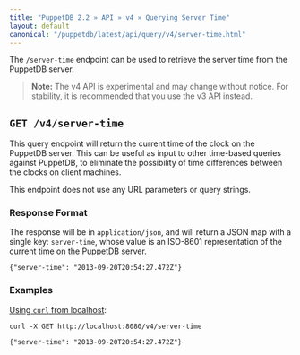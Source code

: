 ```yaml
---
title: "PuppetDB 2.2 » API » v4 » Querying Server Time"
layout: default
canonical: "/puppetdb/latest/api/query/v4/server-time.html"
---
```


[curl]: ../curl.html#using-curl-from-localhost-non-sslhttp
[query]: ./query.html

The `/server-time` endpoint can be used to retrieve the server time from the PuppetDB server.

> **Note:** The v4 API is experimental and may change without notice. For stability, it is recommended that you use the v3 API instead.


## `GET /v4/server-time`

This query endpoint will return the current time of the clock on the PuppetDB
server.  This can be useful as input to other time-based queries against PuppetDB,
to eliminate the possibility of time differences between the clocks on client
machines.

This endpoint does not use any URL parameters or query strings.

### Response Format

The response will be in `application/json`, and will return a JSON map with a
single key: `server-time`, whose value is an ISO-8601 representation of the
current time on the PuppetDB server.

    {"server-time": "2013-09-20T20:54:27.472Z"}

### Examples

[Using `curl` from localhost][curl]:

    curl -X GET http://localhost:8080/v4/server-time

    {"server-time": "2013-09-20T20:54:27.472Z"}

